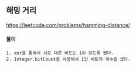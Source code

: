 ## 해밍 거리

https://leetcode.com/problems/hamming-distance/

<h4> 풀이 </h4>

    1. xor을 통해서 서로 다른 비트는 1이 되도록 했다.
    2. Integer.bitCount를 사용해서 1인 비트의 개수를 셌다.
